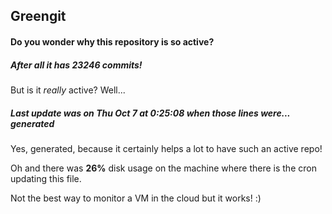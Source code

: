 ## Greengit

#### Do you wonder why this repository is so active?

##### After all it has 23246 commits!

But is it *really* active? Well...

##### Last update was on Thu Oct 7 at 0:25:08 when those lines were... generated

Yes, generated, because it certainly helps a lot to have such an active repo!

Oh and there was **26%** disk usage on the machine
where there is the cron updating this file.

Not the best way to monitor a VM in the cloud but it works! :)

